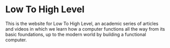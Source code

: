 # Low To High Level

This is the website for Low To High Level, an academic series of articles and videos in which we learn how a computer functions all the way from its basic foundations, up to the modern world by building a functional computer.



